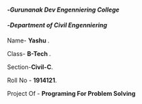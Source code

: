 #### -*Gurunanak Dev Engenniering College*

#### -*Department of Civil Engenniering*

Name- <strong>Yashu </strong>.

Class- <strong>B-Tech </strong>.

Section-<strong>Civil-C</strong>.

Roll No - <strong>1914121</strong>.

Project Of - <strong>Programing For Problem Solving</strong>
